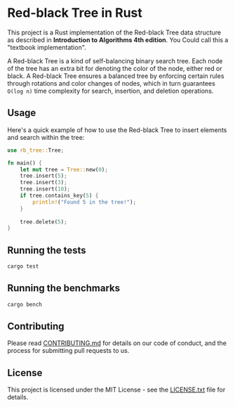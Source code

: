 # Red-black Tree in Rust

This project is a Rust implementation of the Red-black Tree
data structure as described in __Introduction to Algorithms 4th edition__. 
You Could call this a "textbook implementation". 

A Red-black Tree is a kind of self-balancing binary search tree.
Each node of the tree has an extra bit for denoting the color 
of the node, either red or black. A Red-black Tree ensures a 
balanced tree by enforcing certain rules through rotations and
color changes of nodes, which in turn guarantees `O(log n)` time
complexity for search, insertion, and deletion operations.

## Usage
Here's a quick example of how to use the Red-black Tree to 
insert elements and search within the tree:

```rust
use rb_tree::Tree;

fn main() {
    let mut tree = Tree::new(0); 
    tree.insert(5);
    tree.insert(3);
    tree.insert(10);
    if tree.contains_key(5) {
        println!("Found 5 in the tree!");
    }
    
    tree.delete(5);
}
```

## Running the tests

```bash
cargo test
```

## Running the benchmarks

```bash
cargo bench
```

## Contributing

Please read [CONTRIBUTING.md](CONTRIBUTING.MD) for details on our code of conduct, and the process for submitting pull requests to us.

## License
This project is licensed under the MIT License - see the [LICENSE.txt](LICENSE.txt) file for details.
